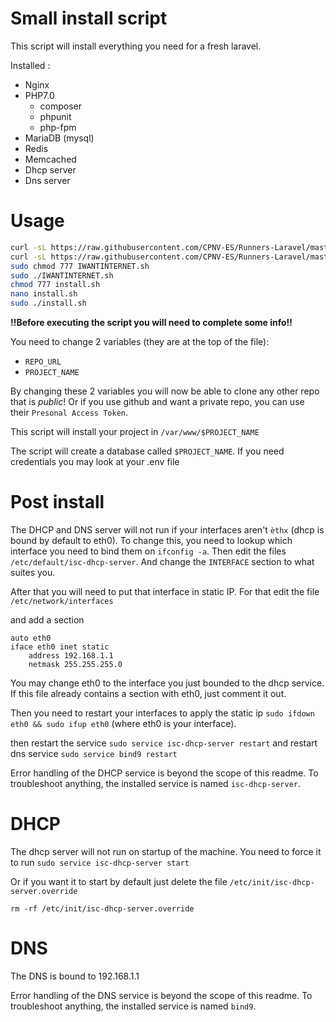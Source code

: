 # Small install script 
This script will install everything you need for a fresh laravel.

Installed : 
- Nginx
- PHP7.0
    - composer
    - phpunit
    - php-fpm
- MariaDB (mysql)
- Redis
- Memcached
- Dhcp server
- Dns server

# Usage

```bash
curl -sL https://raw.githubusercontent.com/CPNV-ES/Runners-Laravel/master/install/install.sh
curl -sL https://raw.githubusercontent.com/CPNV-ES/Runners-Laravel/master/install/IWANTINTERNET.sh
sudo chmod 777 IWANTINTERNET.sh
sudo ./IWANTINTERNET.sh
chmod 777 install.sh
nano install.sh
sudo ./install.sh
```
**!!Before executing the script you will need to complete some info!!**

You need to change 2 variables (they are at the top of the file):
- `REPO_URL`
- `PROJECT_NAME`

By changing these 2 variables you will now be able to clone any other repo that is *public*!
Or if you use github and want a private repo, you can use their `Presonal Access Token`.

This script will install your project in `/var/www/$PROJECT_NAME`

The script will create a database called `$PROJECT_NAME`.
If you need credentials you may look at your .env file

# Post install

The DHCP and DNS server will not run if your interfaces aren't `èthx` (dhcp is bound by default to eth0). 
To change this, you need to lookup which interface you need to bind them on `ifconfig -a`.
Then edit the files `/etc/default/isc-dhcp-server`.
And change the `INTERFACE` section to what suites you.

After that you will need to put that interface in static IP.
For that edit the file `/etc/network/interfaces`

and add a section
```
auto eth0
iface eth0 inet static
    address 192.168.1.1
    netmask 255.255.255.0
```

You may change eth0 to the interface you just bounded to the dhcp service.
If this file already contains a section with eth0, just comment it out.

Then you need to restart your interfaces to apply the static ip `sudo ifdown eth0 && sudo ifup eth0` (where eth0 is your interface).

then restart the service `sudo service isc-dhcp-server restart`
and restart dns service `sudo service bind9 restart`

Error handling of the DHCP service is beyond the scope of this readme.
To troubleshoot anything, the installed service is named `isc-dhcp-server`.

# DHCP

The dhcp server will not run on startup of the machine. You need to force it to run
`sudo service isc-dhcp-server start`

Or if you want it to start by default just delete the file `/etc/init/isc-dhcp-server.override`
```
rm -rf /etc/init/isc-dhcp-server.override
```

# DNS

The DNS is bound to 192.168.1.1

Error handling of the DNS service is beyond the scope of this readme.
To troubleshoot anything, the installed service is named `bind9`.
